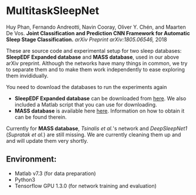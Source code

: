 # MultitaskSleepNet
Huy Phan, Fernando Andreotti, Navin Cooray, Oliver Y. Chén, and Maarten De Vos. __Joint Classification and Prediction CNN Framework for Automatic Sleep Stage Classification.__ _arXiv Preprint arXiv:1805.06546,_ 2018

These are source code and experimental setup for two sleep databases: __SleepEDF Expanded database__ and __MASS database__, used in our above arXiv preprint. Although the networks have many things in common, we try to separate them and to make them work independently to ease exploring them invididually.

You need to download the databases to run the experiments again
- __SleepEDF Expanded database__ can be downloaded from [here](https://www.physionet.org/pn4/sleep-edfx/). We also included a Matlab script that you can use for downloading.
- __MASS database__ is available here [here](https://massdb.herokuapp.com/en/). Information on how to obtain it can be found therein.

Currently for __MASS database__, _Tsinalis et al._'s network and _DeepSleepNet1_ (_Supratak et al._) are still missing. We are currently cleaning them up and and will update them very shortly.

Environment:
-------------
- Matlab v7.3 (for data preparation)
- Python3
- Tensorflow GPU 1.3.0 (for network training and evaluation)



